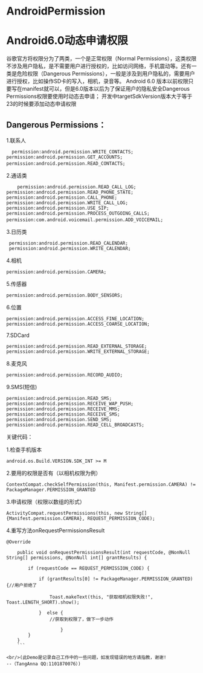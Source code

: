 # AndroidPermission
Android6.0动态申请权限
============================
谷歌官方将权限分为了两类，一个是正常权限（Normal Permissions），这类权限不涉及用户隐私，是不需要用户进行授权的，比如访问网络，手机震动等。还有一类是危险权限（Dangerous Permissions），一般是涉及到用户隐私的，需要用户进行授权，比如操作SD卡的写入，相机，录音等。
Android 6.0 版本以前权限只要写在manifest就可以，但是6.0版本以后为了保证用户的隐私安全Dangerous Permissions权限要使用时动态去申请；
开发中targetSdkVersion版本大于等于23的时候要添加动态申请权限


Dangerous Permissions：
-------------------------
1.联系人

`  permission:android.permission.WRITE_CONTACTS;
     permission:android.permission.GET_ACCOUNTS;  
     permission:android.permission.READ_CONTACTS;`
     
   
2.通话类

`    permission:android.permission.READ_CALL_LOG;
     permission:android.permission.READ_PHONE_STATE;
     permission:android.permission.CALL_PHONE;
     permission:android.permission.WRITE_CALL_LOG;
     permission:android.permission.USE_SIP;
     permission:android.permission.PROCESS_OUTGOING_CALLS;
     permission:com.android.voicemail.permission.ADD_VOICEMAIL;`
     
    
    
3.日历类

     permission:android.permission.READ_CALENDAR;
     permission:android.permission.WRITE_CALENDAR;
    
4.相机

    permission:android.permission.CAMERA;
   
5.传感器

    permission:android.permission.BODY_SENSORS;
  
6.位置

    permission:android.permission.ACCESS_FINE_LOCATION;
    permission:android.permission.ACCESS_COARSE_LOCATION;
 
7.SDCard
 
    permission:android.permission.READ_EXTERNAL_STORAGE;
    permission:android.permission.WRITE_EXTERNAL_STORAGE;
    
8.麦克风

    permission:android.permission.RECORD_AUDIO;
    
9.SMS(短信)

    permission:android.permission.READ_SMS;
    permission:android.permission.RECEIVE_WAP_PUSH;
    permission:android.permission.RECEIVE_MMS;
    permission:android.permission.RECEIVE_SMS;
    permission:android.permission.SEND_SMS;
    permission:android.permission.READ_CELL_BROADCASTS;



关键代码：

1.检查手机版本
```
android.os.Build.VERSION.SDK_INT >= M
```

2.要用的权限是否有（以相机权限为例）

```
ContextCompat.checkSelfPermission(this, Manifest.permission.CAMERA) != PackageManager.PERMISSION_GRANTED
```

3.申请权限（权限以数组的形式）
```
ActivityCompat.requestPermissions(this, new String[]{Manifest.permission.CAMERA}, REQUEST_PERMISSION_CODE);
```

4.重写方法onRequestPermissionsResult

```
@Override

    public void onRequestPermissionsResult(int requestCode, @NonNull String[] permissions, @NonNull int[] grantResults) {
    
        if (requestCode == REQUEST_PERMISSION_CODE) {
        
            if (grantResults[0] != PackageManager.PERMISSION_GRANTED) {//用户拒绝了
            
                Toast.makeText(this, "获取相机权限失败!", Toast.LENGTH_SHORT).show();
                
            }  else {        
                //获取到权限了，做下一步动作
                
                    }   
        }  
    }
    ```
    
<br/>(此Demo是记录自己工作中的一些问题，如发现错误的地方请指教，谢谢! 
--（TangAnna QQ:1101870076）) 
